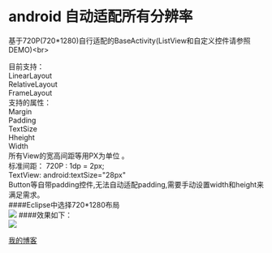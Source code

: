 # android 自动适配所有分辨率

基于720P(720*1280)自行适配的BaseActivity(ListView和自定义控件请参照DEMO)\<br>

目前支持：<br>
LinearLayout <br>
RelativeLayout<br>
FrameLayout<br>
支持的属性：<br>
Margin<br>
Padding<br>
TextSize<br>
Hheight<br>
Width<br>
所有View的宽高间距等用PX为单位 。<br>
标准间距： 720P : 1dp = 2px;<br>
TextView: android:textSize="28px"<br> 
Button等自带padding控件,无法自动适配padding,需要手动设置width和height来满足需求。<br>
####Eclipse中选择720*1280布局<br>
![](https://github.com/adzcsx2/android-autoAdapt/raw/master/11.png)
####效果如下：<br>
![](https://github.com/adzcsx2/android-autoAdapt/raw/master/22.png)

[我的博客](http://blog.csdn.net/adzcsx2)
